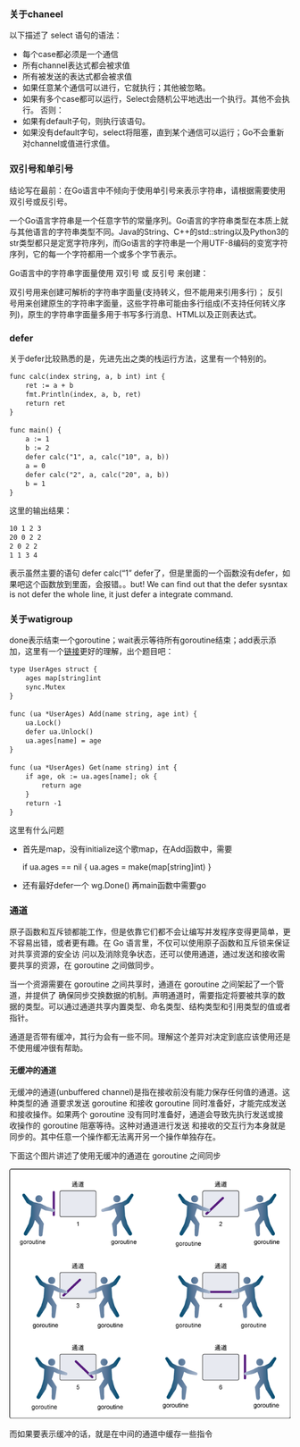 ### 关于chaneel

以下描述了 select 语句的语法：

+ 每个case都必须是一个通信
+ 所有channel表达式都会被求值
+ 所有被发送的表达式都会被求值
+ 如果任意某个通信可以进行，它就执行；其他被忽略。
+ 如果有多个case都可以运行，Select会随机公平地选出一个执行。其他不会执行。 否则：
+ 如果有default子句，则执行该语句。
+ 如果没有default字句，select将阻塞，直到某个通信可以运行；Go不会重新对channel或值进行求值。


### 双引号和单引号
结论写在最前：在Go语言中不倾向于使用单引号来表示字符串，请根据需要使用双引号或反引号。

一个Go语言字符串是一个任意字节的常量序列。Go语言的字符串类型在本质上就与其他语言的字符串类型不同。Java的String、C++的std::string以及Python3的str类型都只是定宽字符序列，而Go语言的字符串是一个用UTF-8编码的变宽字符序列，它的每一个字符都用一个或多个字节表示。

Go语言中的字符串字面量使用 双引号 或 反引号 来创建：

双引号用来创建可解析的字符串字面量(支持转义，但不能用来引用多行)； 
反引号用来创建原生的字符串字面量，这些字符串可能由多行组成(不支持任何转义序列)，原生的字符串字面量多用于书写多行消息、HTML以及正则表达式。 

### defer

关于defer比较熟悉的是，先进先出之类的栈运行方法，这里有一个特别的。

    func calc(index string, a, b int) int {
        ret := a + b
        fmt.Println(index, a, b, ret)
        return ret
    }

    func main() {
        a := 1
        b := 2
        defer calc("1", a, calc("10", a, b))
        a = 0
        defer calc("2", a, calc("20", a, b))
        b = 1
    }
这里的输出结果：

    10 1 2 3
    20 0 2 2
    2 0 2 2
    1 1 3 4

表示虽然主要的语句 defer calc(“1” defer了，但是里面的一个函数没有defer，如果吧这个函数放到里面，会报错。。but! We can find out that the defer sysntax is not defer the whole line, it just defer a integrate command. 

### 关于watigroup

done表示结束一个goroutine；wait表示等待所有goroutine结束；add表示添加，这里有一个[链接](https://stackoverflow.com/questions/19208725/example-for-sync-waitgroup-correct)更好的理解，出个题目吧：

    type UserAges struct {
        ages map[string]int
        sync.Mutex
    }

    func (ua *UserAges) Add(name string, age int) {
        ua.Lock()
        defer ua.Unlock()
        ua.ages[name] = age
    }

    func (ua *UserAges) Get(name string) int {
        if age, ok := ua.ages[name]; ok {
            return age
        }
        return -1
    }
这里有什么问题

+ 首先是map，没有initialize这个歌map，在Add函数中，需要

    if ua.ages == nil {
		ua.ages = make(map[string]int)
	}

+ 还有最好defer一个 wg.Done() 再main函数中需要go 


### 通道

原子函数和互斥锁都能工作，但是依靠它们都不会让编写并发程序变得更简单，更不容易出错，或者更有趣。在 Go 语言里，不仅可以使用原子函数和互斥锁来保证对共享资源的安全访 问以及消除竞争状态，还可以使用通道，通过发送和接收需要共享的资源，在 goroutine 之间做同步。

当一个资源需要在 goroutine 之间共享时，通道在 goroutine 之间架起了一个管道，并提供了 确保同步交换数据的机制。声明通道时，需要指定将要被共享的数据的类型。可以通过通道共享内置类型、命名类型、结构类型和引用类型的值或者指针。

通道是否带有缓冲，其行为会有一些不同。理解这个差异对决定到底应该使用还是不使用缓冲很有帮助。

#### 无缓冲的通道
无缓冲的通道(unbuffered channel)是指在接收前没有能力保存任何值的通道。这种类型的通 道要求发送 goroutine 和接收 goroutine 同时准备好，才能完成发送和接收操作。如果两个 goroutine 没有同时准备好，通道会导致先执行发送或接收操作的 goroutine 阻塞等待。这种对通道进行发送 和接收的交互行为本身就是同步的。其中任意一个操作都无法离开另一个操作单独存在。

下面这个图片讲述了使用无缓冲的通道在 goroutine 之间同步

![](./image/channel.png)

而如果要表示缓冲的话，就是在中间的通道中缓存一些指令